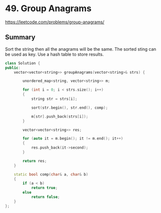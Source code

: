 # 49. Group Anagrams

<https://leetcode.com/problems/group-anagrams/>

## Summary

Sort the string then all the anagrams will be the same. The sorted sting can be used as key. Use a hash table to store results.

```cpp
class Solution {
public:
    vector<vector<string>> groupAnagrams(vector<string>& strs) {

        unordered_map<string, vector<string>> m;

        for (int i = 0; i < strs.size(); i++)
        {
            string str = strs[i];

            sort(str.begin(), str.end(), comp);

            m[str].push_back(strs[i]);
        }

        vector<vector<string>> res;

        for (auto it = m.begin(); it != m.end(); it++)
        {
            res.push_back(it->second);
        }

        return res;
    }

    static bool comp(char& a, char& b)
    {
        if (a < b)
            return true;
        else
            return false;
    }
};
```